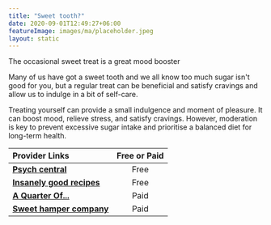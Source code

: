 ```yaml
---
title: "Sweet tooth?"
date: 2020-09-01T12:49:27+06:00
featureImage: images/ma/placeholder.jpeg
layout: static
---
```


The occasional sweet treat is a great mood booster

Many of us have got a sweet tooth and we all know too much sugar isn't good for you, but a regular treat can be beneficial and satisfy cravings and allow us to indulge in a bit of self-care. 

Treating yourself can provide a small indulgence and moment of pleasure. It can boost mood, relieve stress, and satisfy cravings. However, moderation is key to prevent excessive sugar intake and prioritise a balanced diet for long-term health.

| Provider Links      | Free or Paid  |  
| :-----------          | :--------------:      |  
| [**Psych central**](https://psychcentral.com/blog/psychology-rewarding-yourself-with-treats#2) | Free | 
| [**Insanely good recipes**](https://insanelygoodrecipes.com/homemade-candy-bars/) | Free | 
| [**A Quarter Of...**](https://www.awin1.com/cread.php?awinmid=978&awinaffid=1198638&ued=https%3A%2F%2Fwww.aquarterof.co.uk) | Paid | 
| [**Sweet hamper company**](https://www.sweethampercompany.co.uk/) | Paid | 
  

<br/><br/>






